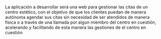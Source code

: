 La aplicación a desarrollar será una web para gestionar las citas de un centro estético, con el objetivo de que los clientes puedan de manera autónoma agendar sus citas sin necesidad de ser atendidos de manera física o a través de una llamada por algun miembro del centro en cuestión, acelerando y facilitando de esta manera las gestiones de el centro en cuestión
